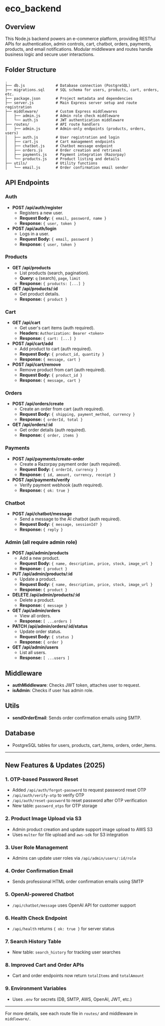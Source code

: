 # eco_backend

## Overview
This Node.js backend powers an e-commerce platform, providing RESTful APIs for authentication, admin controls, cart, chatbot, orders, payments, products, and email notifications. Modular middleware and routes handle business logic and secure user interactions.

## Folder Structure
```
.
├── db.js              # Database connection (PostgreSQL)
├── migrations.sql     # SQL schema for users, products, cart, orders, etc.
├── package.json       # Project metadata and dependencies
├── server.js          # Main Express server setup and route registration
├── middleware/        # Custom Express middlewares
│   ├── admin.js       # Admin role check middleware
│   └── auth.js        # JWT authentication middleware
├── routes/            # API route handlers
│   ├── admin.js       # Admin-only endpoints (products, orders, users)
│   ├── auth.js        # User registration and login
│   ├── cart.js        # Cart management endpoints
│   ├── chatbot.js     # Chatbot message endpoint
│   ├── orders.js      # Order creation and retrieval
│   ├── payments.js    # Payment integration (Razorpay)
│   └── products.js    # Product listing and details
├── utils/             # Utility functions
│   └── email.js       # Order confirmation email sender
```

## API Endpoints

### Auth
- **POST /api/auth/register**
  - Registers a new user.
  - **Request Body:** `{ email, password, name }`
  - **Response:** `{ user, token }`
- **POST /api/auth/login**
  - Logs in a user.
  - **Request Body:** `{ email, password }`
  - **Response:** `{ user, token }`

### Products
- **GET /api/products**
  - List products (search, pagination).
  - **Query:** `q` (search), `page`, `limit`
  - **Response:** `{ products: [...] }`
- **GET /api/products/:id**
  - Get product details.
  - **Response:** `{ product }`

### Cart
- **GET /api/cart**
  - Get user's cart items (auth required).
  - **Headers:** `Authorization: Bearer <token>`
  - **Response:** `{ cart: [...] }`
- **POST /api/cart/add**
  - Add product to cart (auth required).
  - **Request Body:** `{ product_id, quantity }`
  - **Response:** `{ message, cart }`
- **POST /api/cart/remove**
  - Remove product from cart (auth required).
  - **Request Body:** `{ product_id }`
  - **Response:** `{ message, cart }`

### Orders
- **POST /api/orders/create**
  - Create an order from cart (auth required).
  - **Request Body:** `{ shipping, payment_method, currency }`
  - **Response:** `{ orderId, total }`
- **GET /api/orders/:id**
  - Get order details (auth required).
  - **Response:** `{ order, items }`

### Payments
- **POST /api/payments/create-order**
  - Create a Razorpay payment order (auth required).
  - **Request Body:** `{ orderId, currency }`
  - **Response:** `{ id, amount, currency, receipt }`
- **POST /api/payments/verify**
  - Verify payment webhook (auth required).
  - **Response:** `{ ok: true }`

### Chatbot
- **POST /api/chatbot/message**
  - Send a message to the AI chatbot (auth required).
  - **Request Body:** `{ message, sessionId? }`
  - **Response:** `{ reply }`

### Admin (all require admin role)
- **POST /api/admin/products**
  - Add a new product.
  - **Request Body:** `{ name, description, price, stock, image_url }`
  - **Response:** `{ product }`
- **PUT /api/admin/products/:id**
  - Update a product.
  - **Request Body:** `{ name, description, price, stock, image_url }`
  - **Response:** `{ product }`
- **DELETE /api/admin/products/:id**
  - Delete a product.
  - **Response:** `{ message }`
- **GET /api/admin/orders**
  - View all orders.
  - **Response:** `[ ...orders ]`
- **PATCH /api/admin/orders/:id/status**
  - Update order status.
  - **Request Body:** `{ status }`
  - **Response:** `{ order }`
- **GET /api/admin/users**
  - List all users.
  - **Response:** `[ ...users ]`

## Middleware
- **authMiddleware**: Checks JWT token, attaches user to request.
- **isAdmin**: Checks if user has admin role.

## Utils
- **sendOrderEmail**: Sends order confirmation emails using SMTP.

## Database
- PostgreSQL tables for users, products, cart_items, orders, order_items.

---


## New Features & Updates (2025)

### 1. OTP-based Password Reset
- Added `/api/auth/forgot-password` to request password reset OTP
- `/api/auth/verify-otp` to verify OTP
- `/api/auth/reset-password` to reset password after OTP verification
- New table: `password_otps` for OTP storage

### 2. Product Image Upload via S3
- Admin product creation and update support image upload to AWS S3
- Uses `multer` for file upload and `aws-sdk` for S3 integration

### 3. User Role Management
- Admins can update user roles via `/api/admin/users/:id/role`

### 4. Order Confirmation Email
- Sends professional HTML order confirmation emails using SMTP

### 5. OpenAI-powered Chatbot
- `/api/chatbot/message` uses OpenAI API for customer support

### 6. Health Check Endpoint
- `/api/health` returns `{ ok: true }` for server status

### 7. Search History Table
- New table: `search_history` for tracking user searches

### 8. Improved Cart and Order APIs
- Cart and order endpoints now return `totalItems` and `totalAmount`

### 9. Environment Variables
- Uses `.env` for secrets (DB, SMTP, AWS, OpenAI, JWT, etc.)

---

For more details, see each route file in `routes/` and middleware in `middleware/`.
